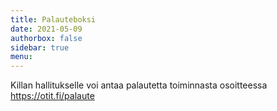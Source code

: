 ```yaml
---
title: Palauteboksi
date: 2021-05-09
authorbox: false
sidebar: true
menu:
---
```


Killan hallitukselle voi antaa palautetta toiminnasta osoitteessa https://otit.fi/palaute